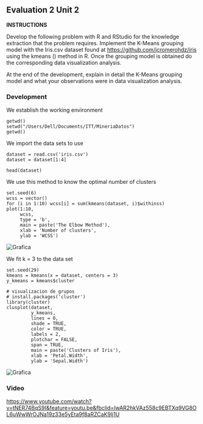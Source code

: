 ## Evaluation 2 Unit 2
**INSTRUCTIONS**

Develop the following problem with R and RStudio for the knowledge extraction that the problem requires.
Implement the K-Means grouping model with the Iris.csv dataset found at https://github.com/jcromerohdz/iris using the kmeans () method in R. Once the grouping model is obtained do the corresponding data visualization analysis.

At the end of the development, explain in detail the K-Means grouping model and what your observations were in data visualization analysis.

### Development

We establish the working environment
```
getwd()
setwd("/Users/Dell/Documents/ITT/MineriaDatos")
getwd()
```

We import the data sets to use
```
dataset = read.csv('iris.csv')
dataset = dataset[1:4]

head(dataset)
```

We use this method to know the optimal number of clusters
```
set.seed(6)
wcss = vector()
for (i in 1:10) wcss[i] = sum(kmeans(dataset, i)$withinss)
plot(1:10,
     wcss,
     type = 'b',
     main = paste('The Elbow Method'),
     xlab = 'Number of clusters',
     ylab = 'WCSS')
```

![Grafica](https://raw.githubusercontent.com/manuelorozcotoro/Mineria_De_Datos/Unidad_4/EvaluacionU4/grafica1U4.PNG)

We fit k = 3 to the data set
```
set.seed(29)
kmeans = kmeans(x = dataset, centers = 3)
y_kmeans = kmeans$cluster

# visualizacion de grupos
# install.packages('cluster')
library(cluster)
clusplot(dataset,
         y_kmeans,
         lines = 0,
         shade = TRUE,
         color = TRUE,
         labels = 2,
         plotchar = FALSE,
         span = TRUE,
         main = paste('Clusters of Iris'),
         xlab = 'Petal.Width',
         ylab = 'Sepal.Width')
```

![Grafica](https://raw.githubusercontent.com/manuelorozcotoro/Mineria_De_Datos/Unidad_4/EvaluacionU4/grafica2U4.PNG)

### Video
https://www.youtube.com/watch?v=tNER74BqS9I&feature=youtu.be&fbclid=IwAR2hkVAz558c9EBTXq9VG8OL6uWwWrOJNa19z33e5yEta9f8aRZCaK9lj1U
